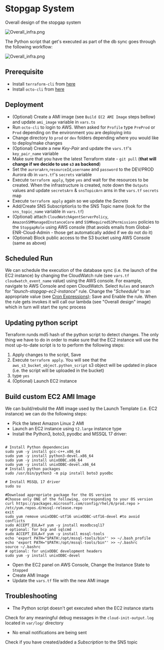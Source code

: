 # Stopgap System

Overall design of the stopgap system

![Overall_infra.png](../diagrams/rendered/Overall_infra.png)

The Python script that get's executed as part of the  db sync goes through the following workflow:

![Overall_infra.png](../diagrams/rendered/Script_workflow.png)

## Prerequisite

* Install `terraform-cli` from [here](https://www.terraform.io/downloads.html)
* Install `octo-cli` from [here](https://git.mdevlab.com/octo/octo-cli)

## Deployment

* (Optional) Create a AMI image (see `Build EC2 AMI Image` steps bellow) and update `ami_image` variable in `vars.ts`
* Run `octo-cli` to login to AWS. When asked for `Profile` type `PreProd` or `Prod` depending on the environment you are deploying into
* Change directory to `prod` or `dev` folders depending where you would like to deploy/make changes
* (Optional) Create a new *Key-Pair* and update the `vars.tf`'s `key_pair_name` variable 
* Make sure that you have the latest Terraform state - `git pull` (**that will change if we decide to use `s3` as backend**)
* Set the `auroraArn`,`resourceId`,`username` and `password` to the DEV/PROD Aurora db in `vars.tf`'s `secrets` variable
* Execute `terraform apply`, type `yes` and wait for the resources to be created. When the infrastructure is created, note down the `Outputs` values and update `secretsArn` & `snsTopicArn` arns in the `vars.tf` `secrets` map
* Execute `terraform apply` again so we update the *Secrets*
* Add/Create SNS Subscription\s to the SNS Topic name (look for the `sns_topic_name` variable in `vars.tf`)
* (Optional) attach `CloudWatchAgentServerPolicy`, `AmazonSSMManagedInstanceCore` and `SSMRequiredS3Permissions` policies to the `StopgapRole` using AWS console (that avoids emails from Global-ENR-Cloud-Admin - those get automatically added if we do not do it)
* (Optional) Block public access to the S3 bucket using AWS Console (same as above)

## Scheduled Run

We can schedule the execution of the database sync (i.e. the launch of the EC2 instance) by changing the CloudWatch rule (see `vars.tf`  `cloudwatch_event_name` value) using the AWS console. For example, navigate to AWS Console and open CloudWatch. Select `Rules` and search for "*launch-stopgap-ec2-instance*" rule. Change the "*Scheedule*" to an appropriate value (see [Cron Expressions](https://docs.aws.amazon.com/AmazonCloudWatch/latest/events/ScheduledEvents.html)); Save and Enable the rule. When the rule gets invokes it will call our lambda (see "Overall design" image) which in turn will start the sync process

## Updating python script

Terraform runds md5 hash of the python script to detect changes. The only thing we have to do in order to make sure that the EC2 instance will use the most up-to-date script is to to perform the following steps:

1. Apply changes to the script, Save
2. Execute `terraform apply`. You will see that the `aws_s3_bucket_object.python_script` s3 object will be updated in place (i.e. the script will be uploaded in the bucket)
3. type `yes`
4. (Optional) Launch EC2 instance

## Build custom EC2 AMI Image

We can build/rebuild the AMI image used by the Launch Template (i.e. EC2 instance) we can do the following steps:

* Pick the latest Amazon Linux 2 AMI 
* Launch an EC2 instance using `t2.large` instance type
* Install the Python3, boto3, pyodbc and MSSQL 17 driver:

``` 

# Install Python dependencies
sudo yum -y install gcc-c++.x86_64
sudo yum -y install python3-devel.x86_64
sudo yum -y install unixODBC.x86_64
sudo yum -y install unixODBC-devel.x86_64
# Install python packages
sudo /usr/bin/python3 -m pip install boto3 pyodbc

# Install MSSQL 17 driver
sudo su

#Download appropriate package for the OS version
#Choose only ONE of the following, corresponding to your OS version
curl https://packages.microsoft.com/config/rhel/6/prod.repo > /etc/yum.repos.d/mssql-release.repo
exit
sudo yum remove unixODBC-utf16 unixODBC-utf16-devel #to avoid conflicts
sudo ACCEPT_EULA=Y yum -y install msodbcsql17
# optional: for bcp and sqlcmd
sudo ACCEPT_EULA=Y yum -y install mssql-tools
echo 'export PATH="$PATH:/opt/mssql-tools/bin"' >> ~/.bash_profile
echo 'export PATH="$PATH:/opt/mssql-tools/bin"' >> ~/.bashrc
source ~/.bashrc
# optional: for unixODBC development headers
sudo yum -y install unixODBC-devel
```

* Open the EC2 panel on AWS Console, Change the Instance State to `Stopped`
* Create AMI Image
* Update the `vars.tf` file with the new AMI image

## Troubleshooting

* The Python script doesn't get executed when the EC2 instance starts

Check for any meaningful debug messages in the `cloud-init-output.log` located in `var/log/` directory

* No email notifications are being sent

Check if you have created/added a *Subscription* to the SNS topic
